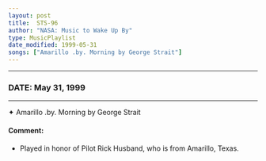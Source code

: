 ```yaml
---
layout: post
title:  STS-96
author: "NASA: Music to Wake Up By"
type: MusicPlaylist
date_modified: 1999-05-31
songs: ["Amarillo .by. Morning by George Strait"]
---
```


----
### DATE: May 31, 1999
----
✦ Amarillo .by. Morning by George Strait

#### Comment:
* Played in honor of Pilot Rick Husband, who is from Amarillo, Texas.



<br/>
<center>
	<a target="_blank"
	   href="https://twitter.com/intent/tweet?hashtags=Space,NASA,Playlist,NASAWakeupCalls,SpaceProgram&text={{ page.author}}, '{{ page.songs.first }}' {{ page.title }}, {{ page.date | date: '%B %d, %Y' }}. {{ site.url }}{{ page.url }}&via=nasawakeupcalls"><i class="fab fa-twitter" alt="Tweet this page" style="font-size: 1.3em;"></i></a>
	&nbsp; 	<i class="fas fa-user-astronaut" style="font-size: 1.5em;"></i> &nbsp;
    <a type="amzn" search="'Amarillo .by. Morning by George Strait'" category="popular music">
    <i class="fab fa-amazon" style="font-size: 1.3em;"></i></a>
</center>
